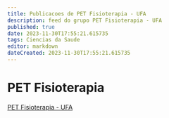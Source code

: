 ```yaml
---
title: Publicacoes de PET Fisioterapia - UFA
description: feed do grupo PET Fisioterapia - UFA
published: true
date: 2023-11-30T17:55:21.615735
tags: Ciencias da Saude
editor: markdown
dateCreated: 2023-11-30T17:55:21.615735
---
```


# PET Fisioterapia
[PET Fisioterapia - UFA](/grupo/8PETFisioterapiaUFA.md)